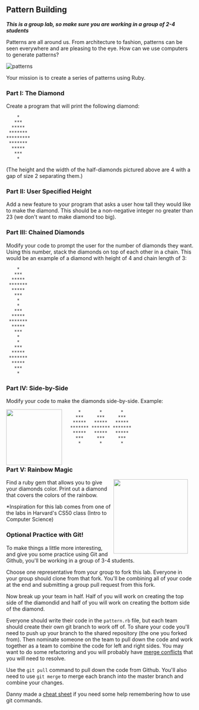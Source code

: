 ## Pattern Building

***This is a group lab, so make sure you are working in a group of 2-4 students***

Patterns are all around us. From architecture to fashion, patterns can be seen everywhere and are pleasing to the eye. How can we use computers to generate patterns?

![patterns](https://s3.amazonaws.com/upperline/curriculum-assets/patterns-everywhere.png)

Your mission is to create a series of patterns using Ruby. 

### Part I: The Diamond
Create a program that will print the following diamond:

```
    *
   *** 
  *****
 *******
*********
 *******
  *****
   ***   
    *
```

(The height and the width of the half-diamonds pictured above are 4 with a gap of size 2 separating them.) 

### Part II: User Specified Height

Add a new feature to your program that asks a user how tall they would like to make the diamond. This should be a non-negative integer no greater than 23 (we don't want to make diamond too big).

### Part III: Chained Diamonds

Modify your code to prompt the user for the number of diamonds they want. Using this number, stack the diamonds on top of each other in a chain. This would be an example of a diamond with height of 4 and chain length of 3:

```
    *
   *** 
  *****
 *******
  *****
   ***   
    *
    *
   *** 
  *****
 *******
  *****
   ***   
    *
    *
   *** 
  *****
 *******
  *****
   ***   
    *
```
### Part IV: Side-by-Side
Modify your code to make the diamonds side-by-side. Example:

<img src="https://s3.amazonaws.com/upperline/curriculum-assets/patterns-model.jpg" width="150" align="left" style="margin-right:15px">



```
    *       *       *
   ***     ***     ***
  *****   *****   *****
 ******* ******* *******
  *****   *****   *****
   ***     ***     ***
    *       *       *
```
<br>


### Part V: Rainbow Magic

<img src="https://s3.amazonaws.com/upperline/curriculum-assets/patterns-colored-skirt.jpg" width="200" align="right" style="margin-right:15px">

Find a ruby gem that allows you to give your diamonds color. Print out a diamond that covers the colors of the rainbow.

*Inspiration for this lab comes from one of the labs in Harvard's CS50 class (Intro to Computer Science)




### Optional Practice with Git!
To make things a little more interesting, and give you some practice using Git and Github, you'll be working in a group of 3-4 students. 

Choose one representative from your group to fork this lab. Everyone in your group should clone from that fork. You'll be combining all of your code at the end and submitting a group pull request from this fork. 

Now break up your team in half. Half of you will work on creating the top side of the diamondid and half of you will work on creating the bottom side of the diamond. 

Everyone should write their code in the `pattern.rb` file, but each team should create their own git branch to work off of. To share your code you'll need to push up your branch to the shared repository (the one you forked from). Then nominate someone on the team to pull down the code and work together as a team to combine the code for left and right sides. You may want to do some refactoring and you will probably have [merge conflicts](https://help.github.com/articles/resolving-a-merge-conflict-from-the-command-line/) that you will need to resolve. 

Use the `git pull` command to pull down the code from Github. You'll also need to use `git merge` to merge each branch into the master branch and combine your changes. 

Danny made a [cheat sheet](https://gist.github.com/dfenjves/6c3832ae7c9d1cf504f2) if you need some help remembering how to use git commands. 

